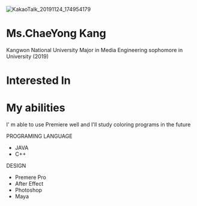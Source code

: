 ![KakaoTalk_20191124_174954179](https://user-images.githubusercontent.com/58070312/69492234-20455080-0ee3-11ea-9b7b-f71ba5981a32.jpg)



# Ms.ChaeYong Kang

Kangwon National University 
Major in Media Engineering
sophomore in University (2019)

# Interested In






# My abilities

I' m able to use Premiere well and I'll study coloring programs in the future

PROGRAMING LANGUAGE
- JAVA
- C++

DESIGN
- Premere Pro 
- After Effect
- Photoshop
- Maya






